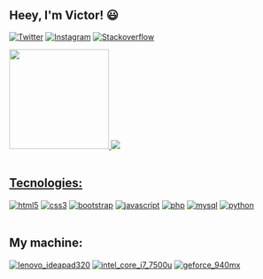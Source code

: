 ## Heey, I'm Victor! 😃

[![Twitter](https://img.shields.io/badge/Twitter-1DA1F2?style=for-the-badge&logo=twitter&logoColor=white)](https://twitter.com/niqueladopl)
[![Instagram](https://img.shields.io/badge/Instagram-E4405F?style=for-the-badge&logo=instagram&logoColor=white)](https://instagram.com/ads_semlimites)
[![Stackoverflow](https://img.shields.io/badge/Stack_Overflow-FE7A16?style=for-the-badge&logo=stack-overflow&logoColor=white)](https://stackoverflow.com/users/20407336/niqueladopl)

<div>
<a href="https://github.com/niqueladopl">
<img height="180em" src="https://github-readme-stats.vercel.app/api?username=NiqueladoPL&show_icons=true&theme=tokyonight">
<img width"10em" src="https://github-readme-stats.vercel.app/api/top-langs/?username=NiqueladoPL&layout=compact&langs_count=16&theme=tokyonight">
</div><br/>

## Tecnologies:

<div style="display: inline_block">   
    <a href="https://devdocs.io/html/">
    <img align="center" alt="html5" src="https://img.shields.io/badge/HTML5-E34F26?style=for-the-badge&logo=html5&logoColor=white"></a>
    <a href="https://devdocs.io/css/">
    <img align="center" alt="css3" src="https://img.shields.io/badge/CSS3-1572B6?style=for-the-badge&logo=css3&logoColor=white"></a>
    <a href="https://getbootstrap.com/docs/4.1/getting-started/introduction/">
    <img align="center" alt="bootstrap" src="https://img.shields.io/badge/Bootstrap-563D7C?style=for-the-badge&logo=bootstrap&logoColor=white"></a>
    <a href="https://devdocs.io/javascript/">
    <img align="center" alt="javascript" src="https://img.shields.io/badge/JavaScript-F7DF1E?style=for-the-badge&logo=javascript&logoColor=black"></a>
    <a href="https://devdocs.io/php/">
    <img align="center" alt="php" src="https://img.shields.io/badge/PHP-777BB4?style=for-the-badge&logo=php&logoColor=white"></a>
    <a href="https://dev.mysql.com/doc/">
    <img align="center" alt="mysql" src="https://img.shields.io/badge/MySQL-00000F?style=for-the-badge&logo=mysql&logoColor=white"></a>
    <a href="https://devdocs.io/python/">
    <img align="center" alt="python" src="https://img.shields.io/badge/Python-14354C?style=for-the-badge&logo=python&logoColor=white"></a>
    
</div><br/>

## My machine:

<div style="display: inline_block">
<a href="https://www.helptechco.com/content/80XL00K9AK">
<img align="center" alt="lenovo_ideapad320" src="https://img.shields.io/badge/Windows-Lenovo_Ideapad_320-0078D6?style=for-the-badge&logo=windows&logoColor=white"></a>
<a href="https://www.intel.com.br/content/www/br/pt/products/sku/95451/intel-core-i77500u-processor-4m-cache-up-to-3-50-ghz/specifications.html">
    <img align="center" alt="intel_core_i7_7500u" src="https://img.shields.io/badge/Intel-Core_i7_7500u-0071C5?style=for-the-badge&logo=intel&logoColor=white"></a>
<a href="https://www.nvidia.com/en-us/geforce/gaming-laptops/geforce-940mx/">
    <img align="center" alt="geforce_940mx" src="https://img.shields.io/badge/NVIDIA-geforce_940mx-76B900?style=for-the-badge&logo=nvidia&logoColor=white"></a>
</div>
